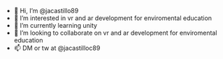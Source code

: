 - 👋 Hi, I’m @jacastillo89
- 👀 I’m interested in vr and ar development for enviromental education
- 🌱 I’m currently learning unity
- 💞️ I’m looking to collaborate on vr and ar development for enviromental education
- 📫 DM or tw at @jacastilloc89

<!---
jacastillo89/jacastillo89 is a ✨ special ✨ repository because its `README.md` (this file) appears on your GitHub profile.
You can click the Preview link to take a look at your changes.
--->
